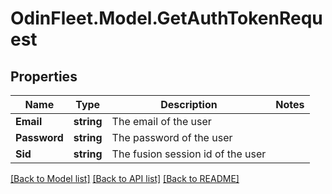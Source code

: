 # OdinFleet.Model.GetAuthTokenRequest

## Properties

Name | Type | Description | Notes
------------ | ------------- | ------------- | -------------
**Email** | **string** | The email of the user | 
**Password** | **string** | The password of the user | 
**Sid** | **string** | The fusion session id of the user | 

[[Back to Model list]](../README.md#documentation-for-models) [[Back to API list]](../README.md#documentation-for-api-endpoints) [[Back to README]](../README.md)

